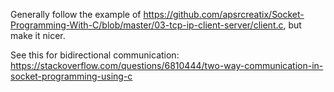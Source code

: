 Generally follow the example of <https://github.com/apsrcreatix/Socket-Programming-With-C/blob/master/03-tcp-ip-client-server/client.c>, but make it nicer.

See this for bidirectional communication: <https://stackoverflow.com/questions/6810444/two-way-communication-in-socket-programming-using-c>